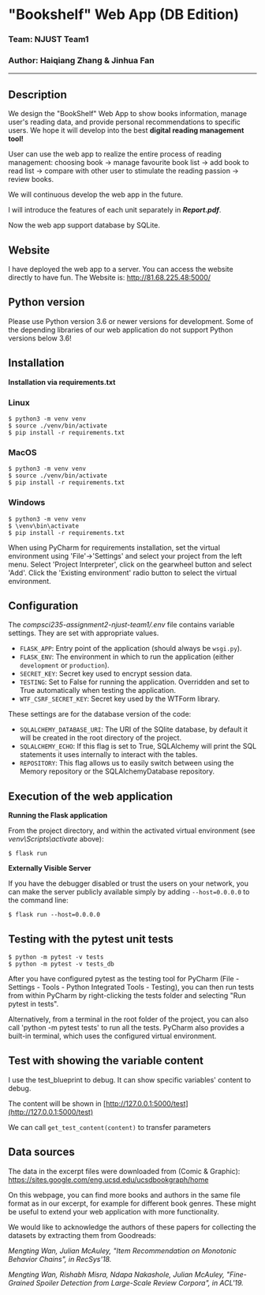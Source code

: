 # "Bookshelf" Web App (DB Edition)
### Team: NJUST Team1
### Author: Haiqiang Zhang & Jinhua Fan

---


## Description

We design the "BookShelf" Web App to show books information, manage user's reading data, and provide personal recommendations to specific users. We hope it will develop into the best **digital reading management tool!**

User can use the web app to realize the entire process of reading management: choosing book →  manage favourite book list → add book to read list → compare with other user to stimulate the reading passion → review books.

We will continuous develop the web app in the future.

l will introduce the features of each unit separately in _**Report.pdf**_.

Now the web app support database by SQLite.

## Website
I have deployed the web app to a server. You can access the website directly to have fun.
The Website is: http://81.68.225.48:5000/


## Python version

Please use Python version 3.6 or newer versions for development. Some of the depending libraries of our web application do not support Python versions below 3.6!


## Installation

**Installation via requirements.txt**

### Linux
```shell
$ python3 -m venv venv
$ source ./venv/bin/activate
$ pip install -r requirements.txt
```
### MacOS
```shell
$ python3 -m venv venv
$ source ./venv/bin/activate
$ pip install -r requirements.txt
```
### Windows
```shell
$ python3 -m venv venv
$ \venv\bin\activate
$ pip install -r requirements.txt
```

When using PyCharm for requirements installation, set the virtual environment using 'File'->'Settings' and select your project from the left menu. Select 'Project Interpreter', click on the gearwheel button and select 'Add'. Click the 'Existing environment' radio button to select the virtual environment. 

## Configuration

The *compsci235-assignment2-njust-team1/.env* file contains variable settings. They are set with appropriate values.

* `FLASK_APP`: Entry point of the application (should always be `wsgi.py`).
* `FLASK_ENV`: The environment in which to run the application (either `development` or `production`).
* `SECRET_KEY`: Secret key used to encrypt session data.
* `TESTING`: Set to False for running the application. Overridden and set to True automatically when testing the application.
* `WTF_CSRF_SECRET_KEY`: Secret key used by the WTForm library.

These settings are for the database version of the code:

* `SQLALCHEMY_DATABASE_URI`: The URI of the SQlite database, by default it will be created in the root directory of the project.
* `SQLALCHEMY_ECHO`: If this flag is set to True, SQLAlchemy will print the SQL statements it uses internally to interact with the tables. 
* `REPOSITORY`: This flag allows us to easily switch between using the Memory repository or the SQLAlchemyDatabase repository.

## Execution of the web application

**Running the Flask application**

From the project directory, and within the activated virtual environment (see *venv\Scripts\activate* above):

````shell
$ flask run
```` 

**Externally Visible Server**

If you have the debugger disabled or trust the users on your network, you can make the server publicly available simply by adding `--host=0.0.0.0` to the command line:
```shell
$ flask run --host=0.0.0.0
```


## Testing with the pytest unit tests

```shell
$ python -m pytest -v tests
$ python -m pytest -v tests_db
```

After you have configured pytest as the testing tool for PyCharm (File - Settings - Tools - Python Integrated Tools - Testing), you can then run tests from within PyCharm by right-clicking the tests folder and selecting "Run pytest in tests".

Alternatively, from a terminal in the root folder of the project, you can also call 'python -m pytest tests' to run all the tests. PyCharm also provides a built-in terminal, which uses the configured virtual environment. 

## Test with showing the variable content
I use the test_blueprint to debug. It can show specific variables' content to debug.

The content will be shown in [http://127.0.0.1:5000/test](http://127.0.0.1:5000/test)

We can call `get_test_content(content)` to transfer parameters


## Data sources 

The data in the excerpt files were downloaded from (Comic & Graphic):
https://sites.google.com/eng.ucsd.edu/ucsdbookgraph/home

On this webpage, you can find more books and authors in the same file format as in our excerpt, for example for different book genres. 
These might be useful to extend your web application with more functionality.

We would like to acknowledge the authors of these papers for collecting the datasets by extracting them from Goodreads:

*Mengting Wan, Julian McAuley, "Item Recommendation on Monotonic Behavior Chains", in RecSys'18.*

*Mengting Wan, Rishabh Misra, Ndapa Nakashole, Julian McAuley, "Fine-Grained Spoiler Detection from Large-Scale Review Corpora", in ACL'19.*
